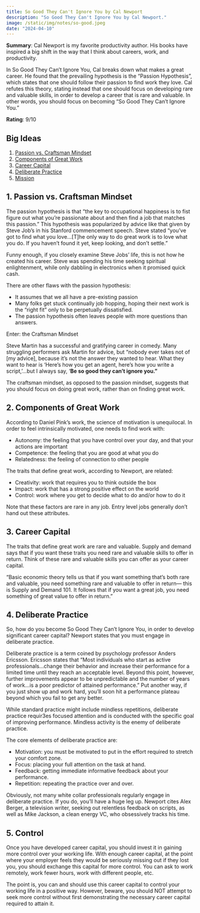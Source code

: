 ```yaml
---
title: So Good They Can't Ignore You by Cal Newport
description: "So Good They Can't Ignore You by Cal Newport."
image: /static/img/notes/so-good.jpeg
date: "2024-04-10"
---
```


**Summary**: Cal Newport is my favorite productivity author.  His books have inspired a big shift in the way that I think about careers, work, and productivity.

In So Good They Can’t Ignore You, Cal breaks down what makes a great career.  He found that the prevailing hypothesis is the “Passion Hypothesis”, which states that one should follow their passion to find work they love.  Cal refutes this theory, stating instead that one should focus on developing rare and valuable skills, in order to develop a career that is rare and valuable.  In other words, you should focus on becoming “So Good They Can’t Ignore You.”

**Rating**: 9/10
<div class="toc">
<h2>Big Ideas</h2>

1. [Passion vs. Craftsman Mindset](#idea-1)
2. [Components of Great Work](#idea-2) 
3. [Career Capital](#idea-3)
4. [Deliberate Practice](#idea-4)
5. [Mission](#idea-5)
</div>

<a id="idea-1"></a>
## 1. Passion vs. Craftsman Mindset

The passion hypothesis is that “the key to occupational happiness is to fist figure out what  you’re passionate about and then find a job that matches this passion.”  This hypothesis was popularized by advice like that given by Steve Job’s in his Stanford commencement speech.  Steve stated “you’ve got to find what you love…[T]he only way to do great work is to love what you do.  If you haven’t found it yet, keep looking, and don’t settle.”

Funny enough, if you closely examine Steve Jobs’ life, this is not how he created his career.  Steve was spending his time seeking spiritual enlightenment, while only dabbling in electronics when it promised quick cash.

There are other flaws with the passion hypothesis:

- It assumes that we all have a pre-existing passion
- Many folks get stuck continually job hopping, hoping their next work is the “right fit” only to be perpetually dissatisfied.
- The passion hypothesis often leaves people with more questions than answers.

Enter: the Craftsman Mindset

Steve Martin has a successful and gratifying career in comedy.  Many struggling performers ask Martin for advice, but “nobody ever takes not of [my advice], because it’s not the answer they wanted to hear.  What they want to hear is ‘Here’s how you get an agent, here’s how you write a script,’…but I always say, ‘**Be so good they can’t ignore you.”**

The craftsman mindset, as opposed to the passion mindset, suggests that you should focus on doing great work, rather than on finding great work.

<a id="idea-2"></a>
## 2. Components of Great Work

According to Daniel Pink’s work, the science of motivation is unequilocal.  In order to feel intrinsically motivated, one needs to find work with:

- Autonomy: the feeling that you have control over your day, and that your actions are important
- Competence: the feeling that you are good at what you do
- Relatedness: the feeling of connection to other people

The traits that define great work, according to Newport, are related:

- Creativity: work that requires you to think outside the box
- Impact: work that has a strong positive effect on the world
- Control: work where you get to decide what to do and/or how to do it

Note that these factors are rare in any job.  Entry level jobs generally don’t hand out these attributes.

<a id="idea-3"></a>
## 3. Career Capital

The traits that define great work are rare and valuable.  Supply and demand says that if you want these traits you need rare and valuable skills to offer in return.  Think of these rare and valuable skills you can offer as your career capital.

“Basic economic theory tells us that if you want something that’s both rare and valuable, you need something rare and valuable to offer in return— this is Supply and Demand 101.  It follows that if you want a great job, you need something of great value to offer in return.”

<a id="idea-4"></a>
## 4. Deliberate Practice

So, how do you become So Good They Can’t Ignore You, in order to develop significant career capital?  Newport states that you must engage in deliberate practice.

Deliberate practice is a term coined by psychology professor Anders Ericsson.  Ericsson states that “Most individuals who start as active professionals…change their behavior and increase their performance for a limited time until they reach an acceptable level.  Beyond this point, however, further improvements appear to be unpredictable and the number of years of work…is a poor predictor of attained performance.”  Put another way, if you just show up and work hard, you’ll soon hit a performance plateau beyond which you fail to get any better.

While standard practice might include mindless repetitions, deliberate practice requir3es focused attention and is conducted with the specific goal of improving performance.  Mindless activity is the enemy of deliberate practice.

The core elements of deliberate practice are:

- Motivation: you must be motivated to put in the effort required to stretch your comfort zone.
- Focus: placing your full attention on the task at hand.
- Feedback: getting immediate informative feedback about your performance.
- Repetition: repeating the practice over and over.

Obviously, not many white collar professionals regularly engage in deliberate practice.  If you do, you’ll have a huge leg up.  Newport cites Alex Berger, a television writer, seeking out relentless feedback on scripts, as well as Mike Jackson, a clean energy VC, who obsessively tracks his time.  

<a id="idea-5"></a>
## 5. Control

Once you have developed career capital, you should invest it in gaining more control over your working life.  With enough career capital, at the point where your employer feels they would be seriously missing out if they lost you, you should exchange this capital for more control.  You can ask to work remotely, work fewer hours, work with different people, etc. 

The point is, you can and should use this career capital to control your working life in a positive way.  However, beware, you should NOT attempt to seek more control without first demonstrating the necessary career capital required to attain it.